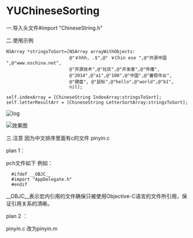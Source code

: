 # YUChineseSorting

一.导入头文件#import "ChineseString.h"

二.使用示例

    NSArray *stringsToSort=[NSArray arrayWithObjects:
                            @"￥hhh, .$",@" ￥Chin ese ",@"开源中国 ",@"www.oschina.net",
                            @"开源技术",@"社区",@"开发者",@"传播",
                            @"2014",@"a1",@"100",@"中国",@"暑假作业",
                            @"键盘", @"鼠标",@"hello",@"world",@"b1",
                            nil];
    
    self.indexArray = [ChineseString IndexArray:stringsToSort];
    self.letterResultArr = [ChineseString LetterSortArray:stringsToSort];
    
  
  ![log](http://static.oschina.net/uploads/space/2015/1110/095952_dh2k_868062.png)

  ![效果图](http://static.oschina.net/uploads/space/2014/0304/163611_Wclh_868062.png)

三.注意
因为中文排序里面有c的文件 pinyin.c

plan 1：

pch文件如下
例如：

      #ifdef __OBJC__
      #import "AppDelegate.h"
      #endif

__OBJC__表示宏内引用的文件确保只被使用Objective-C语言的文件所引用，保证引用关系的清晰。

plan 2 ：

pinyin.c 改为pinyin.m

